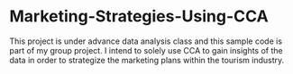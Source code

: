 # Marketing-Strategies-Using-CCA

This project is under advance data analysis class and this sample code is part of my group project. I intend to solely use CCA to gain insights of the data in order to strategize the marketing plans within the tourism industry.
